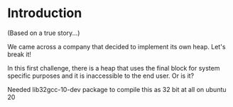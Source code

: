 # Introduction

(Based on a true story...)

We came across a company that decided to implement its own heap. Let's break it!

In this first challenge, there is a heap that uses the final block for system
specific purposes and it is inaccessible to the end user. Or is it?

Needed lib32gcc-10-dev package to compile this as 32 bit at all on ubuntu 20
